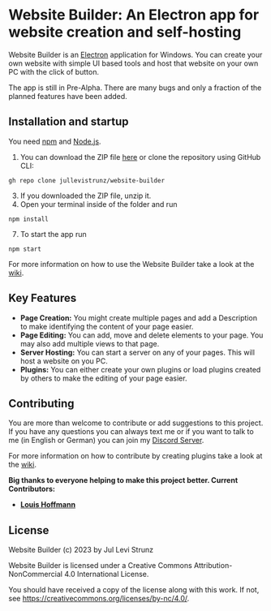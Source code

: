 # Website Builder: An Electron app for website creation and self-hosting

Website Builder is an [Electron](https://www.electronjs.org/) application for Windows. You can create your own website with simple UI based tools and host that website on your own PC with the click of button.

The app is still in Pre-Alpha. There are many bugs and only a fraction of the planned features have been added.

## Installation and startup

You need [npm](https://www.npmjs.com/) and [Node.js](https://nodejs.org/).

1. You can download the ZIP file [here](https://github.com/jullevistrunz/website-builder/archive/refs/heads/master.zip) or clone the repository using GitHub CLI:
```
gh repo clone jullevistrunz/website-builder
```
3. If you downloaded the ZIP file, unzip it.
4. Open your terminal inside of the folder and run
```
npm install
```
7. To start the app run
```
npm start
```

For more information on how to use the Website Builder take a look at the [wiki](https://github.com/jullevistrunz/website-builder/wiki/Usage).

## Key Features

- **Page Creation:** You might create multiple pages and add a Description to make identifying the content of your page easier.
- **Page Editing:** You can add, move and delete elements to your page. You may also add multiple views to that page.
- **Server Hosting:** You can start a server on any of your pages. This will host a website on you PC.
- **Plugins:** You can either create your own plugins or load plugins created by others to make the editing of your page easier. 

## Contributing

You are more than welcome to contribute or add suggestions to this project. If you have any questions you can always text me or if you want to talk to me (in English or German) you can join my [Discord Server](https://discord.gg/RW9uy3spVb).

For more information on how to contribute by creating plugins take a look at the [wiki](https://github.com/jullevistrunz/website-builder/wiki/Plugins).

**Big thanks to everyone helping to make this project better. Current Contributors:**

- **[Louis Hoffmann](https://github.com/LouisHoffmann)**

## License

Website Builder (c) 2023 by Jul Levi Strunz

Website Builder is licensed under a
Creative Commons Attribution-NonCommercial 4.0 International License.

You should have received a copy of the license along with this
work. If not, see <https://creativecommons.org/licenses/by-nc/4.0/>.
